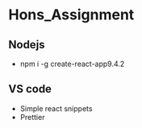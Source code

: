 # Hons_Assignment

## Nodejs
- npm i -g create-react-app9.4.2

## VS code
- Simple react snippets
- Prettier


